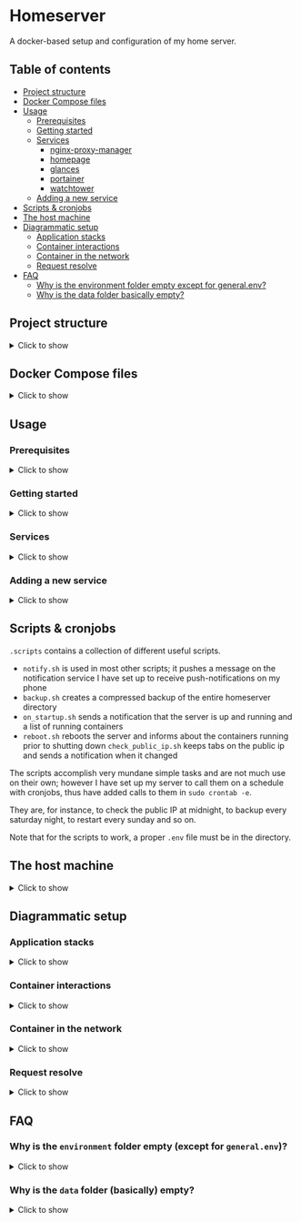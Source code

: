 # Homeserver

A docker-based setup and configuration of my home server.

<!-- TOC ignore:true -->
## Table of contents
<!-- TOC -->

- [Project structure](#project-structure)
- [Docker Compose files](#docker-compose-files)
- [Usage](#usage)
    - [Prerequisites](#prerequisites)
    - [Getting started](#getting-started)
    - [Services](#services)
        - [nginx-proxy-manager](#nginx-proxy-manager)
        - [homepage](#homepage)
        - [glances](#glances)
        - [portainer](#portainer)
        - [watchtower](#watchtower)
    - [Adding a new service](#adding-a-new-service)
- [Scripts & cronjobs](#scripts--cronjobs)
- [The host machine](#the-host-machine)
- [Diagrammatic setup](#diagrammatic-setup)
    - [Application stacks](#application-stacks)
    - [Container interactions](#container-interactions)
    - [Container in the network](#container-in-the-network)
    - [Request resolve](#request-resolve)
- [FAQ](#faq)
    - [Why is the environment folder empty except for general.env?](#why-is-the-environment-folder-empty-except-for-generalenv)
    - [Why is the data folder basically empty?](#why-is-the-data-folder-basically-empty)

<!-- /TOC -->
## Project structure
<details>

<summary>Click to show</summary>


- `compose` contains docker-compose files for various services.
- `data` contains the data for the services.
- `environment` contains `.env` files for the services.
- `.setup` contains the setup scripts for the host machine
- `.scripts` contains useful, related shell-scripts

A service ***myService*** is defined in its docker-compose file `compose/myservice.yml`:

```yml
version: '3'
services:
    myservice:
        image: my/service:latest
        volumes:
            - ./data/myservice:/data
        env_file:
            - ./environment/myservice.env
```

It usually has a directory `data/myservice` that is mapped as a docker volume and an environment file `environment/myservice.env` that is given into the container.

</details>

## Docker Compose files
<details>

<summary>Click to show</summary>

A full-fledged docker compose file can look like this:

```yml
version: '3'

name: homeserver

services:

    myservice:
        image: my/service:latest
        container_name: myservice
        volumes:
            - ./data/myservice/config:/config
            - /some/other/directory/media:/media
        networks:
            - proxy-network
        env_file:
            - ./environment/general.env
            - ./environment/myservice.env
        healthcheck:
            test: curl --fail http://localhost:8080 || exit 1
            interval: 1m
            start_period: 20s
            timeout: 10s
            retries: 3

networks:
    proxy-network:
        external: true
```
- `name: homeserver` is set as the services, even if defined in different docker compose files, should belong to the same stack. Depending on how, when and from where the container is first started, compose might assign them to different stacks. `name: homeserver` overrides that behaviour and assigns all services to the ***homeserver*** stack

- `container_name: myservice`: for a more independent service, the container name will be ***myservice***; for containers that belong or are intended to be run together, they will be named ***purpose-service1***, ***purpose-service2*** and so on.

- While some services do not make use of any volumes, many need at least one volume to store their data or configuration, which will be stored in `data/myservice/config` and hence the volume mapping `./data/myservice/config:/config`. Some might have additional volumes, for instance some media directory `/some/other/directory/media:/media`. The idea is that all data that is needed for the home server setup to run is stored in `data`, while other data, for instance a directory with media, does not strictly belong to the home server setup, but are an independent data source.

- Many, if not almost all, containers are explicitly set to belong to the externally defined ***proxy-network***. This is due to the reverse-proxy setup of the home server and is explained in detail in section TODO.

- Almost all containers receive environment variables via the `general.env` file. This sets, amongst others, the appropriate timezone **TZ** and **UID** and **GID** for containers to be run as the user (and not **root**), which is universal for most containers. Containers that need specific **ENV** variables set (such as passwords, API-keys, ...), get, in addition, the file `environment/myservice.env` as input.

- `healthcheck` is set up with most containers as well; it monitors that the container is well (that the application running inside the container is responding to requests). Thus containers will show `Up 2 hours (healthy)` as status.
</details>

## Usage

### Prerequisites
<details>
<summary>Click to show</summary>

For this setup to work, you need:

- Ports `80` and `443` forwarded on your router.
- A domain pointed to your **public IP adress**.
</details>

### Getting started
<details>

<summary>Click to show</summary>

- **Optional**:
    For the setup to work out of the box, the directory must be located at `\homeserver`.
    ```bash
    sudo cp -r homeserver /homeserver
    ```
    Feel free to skip this and adjust the filepaths throughout this project.

- **Optional**:
    Adjust `environment/general.env` to your UID/GID and timezone.

- Start essential ***server*** services.
    ```bash
    docker compose -f /homeserver/compose/server.yml up -d
    ```
    This should start, amongst others, ***nginx-proxy-manager***.

- You should now be able to access ***nginx-proxy-manager*** on [http://localhost:81](http://localhost:81). Create an account and login.

- There, you want to create a **SSL**-certificate for your subdomain(s) and point subdomains to the different services.
    - For ***nginx-proxy-manager*** itself, create a new proxy host and point the domain `proxy.yourdomain.com` to `http://your-local-ip:81` and enable the SSL-certificate. Now you should be able to access the ***nginx-proxy-manager*** at `proxy.yourdomain.com`.

    - Other services that are running on the ***proxy-network*** can be added similarly, by pointing `myservice.yourdomain.com` to `http://containername:portnumber`.

    - Services that are running in `network_mode: host` (or not in a container but natively on the host) can be added by using the servers ***local IP***, similarly to ***nginx-proxy-manager***.

- **Optional**:
    To use the convient dashboard, provided by ***homepage***, add the file `environment/homepage.env`. Take a look and adjust the configurations in `data/homepage/config`. There ***ENV*** variables, like `HOMEPAGE_VAR_NPM_URL`, are used. For them to resolve properly, add them in `environment/homepage.env` and rereate the ***server-homepage*** container. If you point the ***homepage*** container to an URL like `dashboard.yourdomain.com` you get a neat dashboard showing running services, docker stats and server metrics.

</details>

### Services
<details>
<summary>Click to show</summary>

A short summary of the **server**-services. Of course there is plenty of additional services, which are irrelevant to the homeserver infrastructure.

#### nginx-proxy-manager
The most central service. He exposes ports `80` (HTTP) and `443` (HTTPS) to the host network and is part of the ***proxy-network***. He takes all incoming requests and forwards them to the the right **IP** and **port**. Without it, the server infrastructure breaks.

We might for instance have ***myservice*** running on port **8080**. To secure the service, it is only on the ***proxy-network*** and thus not directly accessible from the host network.
By adding a proxy host in ***nginx-proxy-manager*** that forwards `https://myservice.yourdomain.com` to `http://myservice:8080`, we make the service accessible with HTTPS.

***nginx-proxy-manager*** hence acts as reverse proxy that seperates the host network from the applications running and securely hands incoming requests to the proper service.

See [nginx-proxy-manager.com](https://nginxproxymanager.com/).

#### homepage
A selfhosted dashboard. Out of the box it is configured to show all the running services, including more detailed information and CPU and memory usage and container health. It also shows server metrics, bookmarks and more. It is configured by editing the files in `data/homepage/config` and adding **ENV** variables to `environment/homepage.env`.

See [gethomepage.dev](https://gethomepage.dev/).

#### glances
Glances collects server metrics (CPU, memory, disk usage, ...) to be displayed on the server dashboard.

See [nicolargo/glances](https://github.com/nicolargo/glances).


#### portainer
Portainer is a web UI to manager docker.

See [portainer.io](https://www.portainer.io/).

#### watchtower
Automatically updates docker images.

See [containrrr.dev/watchtower/](https://containrrr.dev/watchtower/).

</details>

### Adding a new service
<details>
<summary>Click to show</summary>

To add a new service to the setup, you create a new docker compose file `compose/myservice.yml`.

- Add `name: homeserver` for the service to be part of the stack

- Add `container_name: myservice` to easily identify the container

- Make sure to add the container to the ***proxy-network*** by adding
    ```yml
    networks:
        proxy-network:
            external: true
    ```
    to the file and
    ```yml
    networks:
      - proxy-network
    ```
    to the service

- Add a custom healthcheck if wanted or needed

Lets say the service needs to persist data (a directory called `appdata`) and environment variables (`DB_USER` and `DB_PASSWORD`).

- Create the folder `data/myservice/appdata`
- Add the line `- ./data/myservice/appdata:/appdata` under `volumes` in `compose/myservice.yml`
- Create the file `environment/myservice.env`
- Add the lines `DB_USER=myuser` and `DB_PASSWORS=mysecretpass` to `environment/myservice.env`
- Add `- ./environment/myservice.env` under `env_file` in `compose/myservice.yml`


You can now run the container for the first time:

```bash
$ docker compose -f compose/myservice.yml up -d
```

Now that the container is running, we want to access it. Lets say, the server runs a web interface on port 8080.

- Log into **nginx-proxy-manager**
- Navigate to *Proxy Hosts* -> *Add Proxy Host*
- Under *Domain Names* enter *myservice.example.com*
- Under *Forward Hostname/IP* enter *myservice*
- Under *Forward Port* enter *8080*
- Under *SSL* add a SSL Certificate, if wanted

Now the new service should be up and running and accessible under *myservice.example.com*.
</details>

## Scripts & cronjobs
`.scripts` contains a collection of different useful scripts.
- `notify.sh` is used in most other scripts; it pushes a message on the notification service I have set up to receive push-notifications on my phone
- `backup.sh` creates a compressed backup of the entire homeserver directory
- `on_startup.sh` sends a notification that the server is up and running and a list of running containers
- `reboot.sh` reboots the server and informs about the containers running prior to shutting down
 `check_public_ip.sh` keeps tabs on the public ip and sends a notification when it changed

The scripts accomplish very mundane simple tasks and are not much use on their own; however I have set up my server to call them on a schedule with cronjobs, thus have added calls to them in `sudo crontab -e`.

They are, for instance, to check the public IP at midnight, to backup every saturday night, to restart every sunday and so on.

Note that for the scripts to work, a proper `.env` file must be in the directory.

## The host machine
<details>
<summary>Click to show</summary>
This homeserver setup is supposed to run on a Ubuntu Desktop machine.
It has been tested and tweaked for Ubuntu Desktop 22.04.3.
To simplify and speed up the process of setting up a host machine,
there is a setup script located in `.setup`.

- Install [Ubuntu Desktop](https://ubuntu.com/download/desktop)
    - **Optional**: Check "Log in automatically" on installation
- Install [Git](https://git-scm.com/download/linux)

At this point we are ready to clone this repository and execute the setup script. Note that, if you have not installed and enabled ssh-server yet, you will need to do this on the machine itself. Feel free to install ssh-server yourself, then ssh into the server machine from your own machine and run the script remotely.

The script will install some essentials and perform some useful and necesary tweaks, bringing the system into a state where its perfectly ready to run the homeserver. The script expects a `ubuntu.env` file next to it, containing **ENV** variables:

|VAR | Description
---|---
USERACCOUNT | name of the default user on machine
MEDIADRIVE_DIR | where the mediadrive should be mounted (e.g. /mediadrive)
MEDIADRIVE_ID | the device uid of the mediadrive
HOMESERVER_DIR | where the homeserver drive should be mounted (e.g. /homeserver)
HOMESERVER_ID | the device uid of the homeserver drive

The script is simply called with
```bash
./homeserver/.setup/ubuntu.sh
```
It will prompt with *[y/n]* before each task and, if succesfully completing it, will set the **ENV** variable ***RAN_TASK_[task-id]=true*** in `ubuntu.env` to avoid running it again the next time. Feel free to set or unset those variables yourself.

***WARNING:*** Make sure to check the script yourself before executing and make sure that **a)** you understand what it is doing and why and **b)** that is necesary and applicable in your use case/system.
Never blindly execute scripts from the web.

Other than that, for my personal setup, I like to:

- switch the default shell from bash to [zsh](https://github.com/ohmyzsh/ohmyzsh/wiki/Installing-ZSH)
- install [oh-my-zsh](https://github.com/ohmyzsh/ohmyzsh/wiki)
- install [zsh-autosuggestions](https://github.com/zsh-users/zsh-autosuggestions/blob/master/INSTALL.md) and [zsh-syntax-highlighting](https://github.com/zsh-users/zsh-syntax-highlighting/blob/master/INSTALL.md)
- enable them by adding `plugins=(zsh-autosuggestions zsh-syntax-hightlighting)` to my `.zshrc`
- Add `[ -f /homeserver/.setup/.aliases ] && source /homeserver/.setup/.aliases` to my `.zshrc` to get my personal aliases
- Open the ports for nginx-proxy-manager and Plex in UFW with `sudo ufw allow port/tcp`

</details>

## Diagrammatic setup

### Application stacks
<details>
<summary>Click to show</summary>

![Application stacks](/.diagrams/stack.png)
</details>

### Container interactions
<details>
<summary>Click to show</summary>

![Container interactions](/.diagrams/docker.png)
</details>

### Container in the network
<details>
<summary>Click to show</summary>

![Container in network](/.diagrams/network.png)
</details>

### Request resolve
<details>
<summary>Click to show</summary>

![Network request resolves](/.diagrams/resolve.png)
</details>

## FAQ

### Why is the `environment` folder empty (except for `general.env`)?
<details>
<summary>Click to show</summary>

Locally, this folder is not empy, but contains the `ENV` variables for the various services. That means usernames, passwords, urls, API-keys and more. So it needs to be adjusted per-case basis, is private and does not belong into a git repository.
</details>

### Why is the `data` folder (basically) empty?
<details>

<summary>Click to show</summary>

It is not empy, but contains the empty skeleton of my local directory structure. All of the directories `data/myservice` are mapped as docker volumes to some containers, which means they need to exists, for the container to run. They are (mostly) empty, as they contain the data of the running services, which does not belong (and does not fit) into a git repository.

(An exception is `data/homepage`), as it contains the (not private) configuration for the home server dashboard.
</details>


